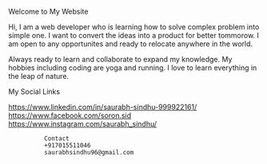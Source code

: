  Welcome to My Website

Hi, I am a web developer who is learning how to solve complex problem into simple one. 
I want to convert the ideas into a product for better tommorow. 
I am open to any opportunites and ready to relocate anywhere in the world. 


Always ready to learn and collaborate to expand my knowledge.
My hobbies including coding are yoga and running. I love to learn everything in the leap of nature.


My Social Links

https://www.linkedin.com/in/saurabh-sindhu-999922161/ 
https://www.facebook.com/soron.sid
https://www.instagram.com/saurabh_sindhu/   


              Contact
              +917015511046
              saurabhsindhu96@gmail.com
